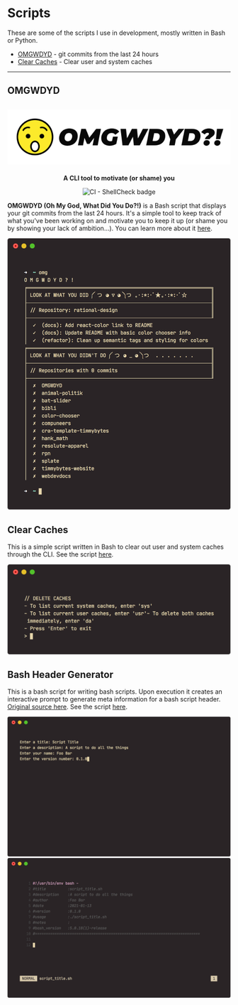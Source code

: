 # Scripts

These are some of the scripts I use in development, mostly written in Bash or Python.

* [OMGWDYD](#omgwdyd) - git commits from the last 24 hours
* [Clear Caches](#clear-caches) - Clear user and system caches

---

## OMGWDYD

<h2 align="center">
<img src="https://raw.githubusercontent.com/timmybytes/OMGWDYD/main/OMGWDYD-logo.png" alt="OMGWDYD logo with suprised emoji" />
</h2>

<p align="center">
  <strong>A CLI tool to motivate (or shame) you</strong>
</p>

<div align="center">
  <img src="https://github.com/timmybytes/OMGWDYD/workflows/CI%20-%20ShellCheck/badge.svg" alt="CI - ShellCheck badge" />
</div>

**OMGWDYD (Oh My God, What Did You Do?!)** is a Bash script that displays your git commits from the last 24 hours. It's a simple tool to keep track of what you've been working on and motivate you to keep it up (or shame you by showing your lack of ambition...). You can learn more about it [here](https://github.com/timmybytes/OMGWDYD).

<img src="https://raw.githubusercontent.com/timmybytes/OMGWDYD/main/OMGWDYD.png" alt="Screenshot of OMGWDYD script on CLI" />

## Clear Caches

This is a simple script written in Bash to clear out user and system caches through the CLI. See the script [here](clear_caches.sh).

<img src="./clear_caches.png" alt="Screenshot of clear_cache script on CLI" />

## Bash Header Generator

This is a bash script for writing bash scripts. Upon execution it creates an interactive prompt to generate meta information for a bash script header. [Original source here](https://code.activestate.com/recipes/577862-bash-script-to-create-a-header-for-bash-scripts/). See the script [here](make_header.sh).

<img src="./make_headers-1.png" alt="Screenshot of make_headers script on CLI" />

<img src="./make_headers-2.png" alt="Screenshot of make_headers script on CLI" />
